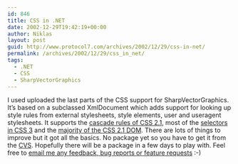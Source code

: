 ```yaml
---
id: 846
title: CSS in .NET
date: 2002-12-29T19:42:19+00:00
author: Niklas
layout: post
guid: http://www.protocol7.com/archives/2002/12/29/css-in-net/
permalink: /archives/2002/12/29/css_in_net/
tags:
  - .NET
  - CSS
  - SharpVectorGraphics
---
```

<div class='microid-2c50e107659650bdeb4f1c0b0187d5ba05f5a5b9'>
  <p>
    I used uploaded the last parts of the CSS support for SharpVectorGraphics. It&#8217;s based on a subclassed XmlDocument which adds support for looking up style rules from external stylesheets, style elements, user and useragent stylesheets. It supports the <a href="http://www.w3.org/TR/CSS21/cascade.html#inheritance">cascade rules of CSS 2.1</a>, most of the <a href="http://www.w3.org/TR/css3-selectors/">selectors in CSS 3</a> and the <a href="http://www.w3.org/TR/DOM-Level-2-Style/">majority of the CSS 2.1 DOM</a>. There are lots of things to improve but it got all the basics. No package yet so you have to get it from the <a href="http://sourceforge.net/projects/svgdomcsharp">CVS</a>. Hopefully there will be a package in a few days to play with. Feel free to <a href="mailto:niklas@protocol7.com">email me any feedback, bug reports or feature requests</a> :-)
  </p>
</div>